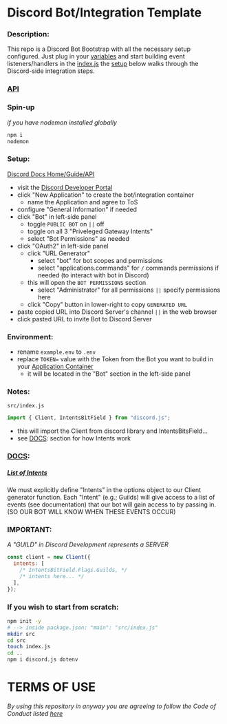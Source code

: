 # Discord Bot/Integration Template

### Description:
This repo is a Discord Bot Bootstrap with all the necessary setup configured. Just plug in your [variables](./example.env)
and start building event listeners/handlers in the [index.js](./src/index.js)
the [setup](https://github.com/colinwilliams91/discord-bot#setup) below walks through the Discord-side integration steps.

### [API](https://old.discordjs.dev/#/docs/discord.js/main/general/welcome)

### Spin-up

_if you have nodemon installed globally_
```bash
npm i
nodemon
```

### Setup:

[Discord Docs Home/Guide/API](https://discord.js.org/)

- visit the [Discord Developer Portal](https://discord.com/developers/applications)
- click "New Application" to create the bot/integration container
  - name the Application and agree to ToS
- configure "General Information" if needed
- click "Bot" in left-side panel
  - toggle `PUBLIC BOT` on `||` off
  - toggle on all 3 "Priveleged Gateway Intents"
  - select "Bot Permissions" as needed
- click "OAuth2" in left-side panel
  - click "URL Generator"
    - select "bot" for bot scopes and permissions
    - select "applications.commands" for `/` commands permissions if needed (to interact with bot in Discord)
  - this will open the `BOT PERMISSIONS` section
    - select "Administrator" for all permissions `||` specify permissions here
  - click "Copy" button in lower-right to copy `GENERATED URL`
- paste copied URL into Discord Server's channel `||` in the web browser
- click pasted URL to invite Bot to Discord Server

### Environment:
- rename `example.env` to `.env`
- replace `TOKEN=` value with the Token from the Bot you want to build in your [Application Container](https://discord.com/developers/applications)
  - it will be located in the "Bot" section in the left-side panel

### Notes:

`src/index.js`
```js
import { Client, IntentsBitField } from "discord.js";
```

- this will import the Client from discord library and IntentsBitsField...
- see [DOCS](https://github.com/colinwilliams91/discord-bot#docs): section for how Intents work

### [DOCS](https://old.discordjs.dev/#/docs/discord.js/main/general/welcome):

##### [List of Intents](https://discord.com/developers/docs/topics/gateway#list-of-intents)

We must explicitly define "Intents" in the options object to our Client generator function.
Each "Intent" (e.g.; Guilds) will give access to a list of events (see documentation)
that our bot will gain access to by passing in. (SO OUR BOT WILL KNOW WHEN THESE EVENTS OCCUR)

### IMPORTANT:

_A "GUILD" in Discord Development represents a SERVER_

```js
const client = new Client({
  intents: [
    /* IntentsBitField.Flags.Guilds, */
    /* intents here... */
  ],
});
```
### If you wish to start from scratch:

```bash
npm init -y
# --> inside package.json: "main": "src/index.js"
mkdir src
cd src
touch index.js
cd ..
npm i discord.js dotenv
```

# TERMS OF USE
_By using this repository in anyway you are agreeing to follow the Code of Conduct listed [here](https://github.com/colinwilliams91/discord-bot/blob/main/CODE_OF_CONDUCT.md)_